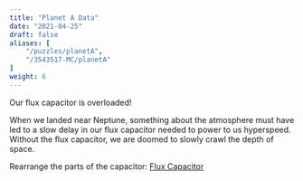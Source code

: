 ```yaml
---
title: "Planet A Data"
date: "2021-04-25"
draft: false
aliases: [
    "/puzzles/planetA",
    "/3543517-MC/planetA"
]
weight: 6
---
```


Our flux capacitor is overloaded! 

<!--more-->
<!-- the above comment is to provide a blurb of the puzzle, do not remove -->

When we landed near Neptune, something about the atmosphere must have led to a slow delay in our flux capacitor needed to power to us hyperspeed. Without the flux capacitor, we are doomed to slowly crawl the depth of space. 

Rearrange the parts of the capacitor: [Flux Capacitor](https://puzzel.org/en/jigsaw/play?p=-MjqN2_9fYr7uJbzgo7m)